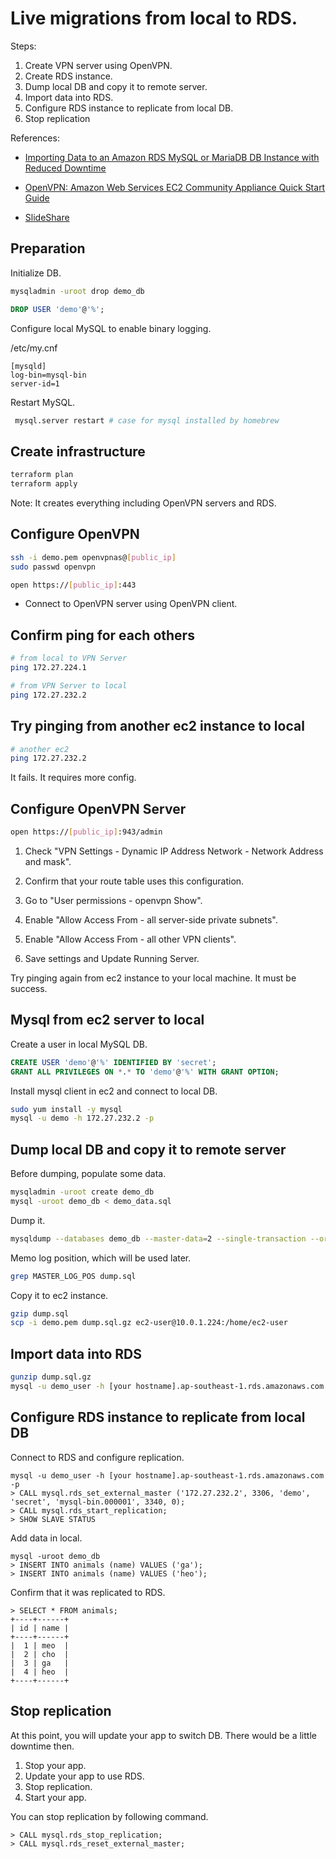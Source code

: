 # Live migrations from local to RDS.

Steps:

1. Create VPN server using OpenVPN.
2. Create RDS instance.
3. Dump local DB and copy it to remote server.
4. Import data into RDS.
5. Configure RDS instance to replicate from local DB.
6. Stop replication

References:

* [Importing Data to an Amazon RDS MySQL or MariaDB DB Instance with Reduced Downtime](http://docs.aws.amazon.com/AmazonRDS/latest/UserGuide/MySQL.Procedural.Importing.NonRDSRepl.html)
* [OpenVPN: Amazon Web Services EC2 Community Appliance Quick Start Guide](https://docs.openvpn.net/how-to-tutorialsguides/virtual-platforms/amazon-ec2-appliance-ami-quick-start-guide/)

* [SlideShare](https://www.slideshare.net/asosa01/live-migration-from-onpremise-db-to-rds)

## Preparation

Initialize DB.

```bash
mysqladmin -uroot drop demo_db 
```

```sql
DROP USER 'demo'@'%';
```

Configure local MySQL to enable binary logging.

/etc/my.cnf 
```
[mysqld]
log-bin=mysql-bin
server-id=1
```

Restart MySQL.

```bash
 mysql.server restart # case for mysql installed by homebrew
```

## Create infrastructure

```bash
terraform plan
terraform apply
```

Note: It creates everything including OpenVPN servers and RDS.

## Configure OpenVPN

```bash
ssh -i demo.pem openvpnas@[public_ip]
sudo passwd openvpn
```

```bash
open https://[public_ip]:443
```

* Connect to OpenVPN server using OpenVPN client.

## Confirm ping for each others

```bash
# from local to VPN Server
ping 172.27.224.1
```

```bash
# from VPN Server to local
ping 172.27.232.2
```

## Try pinging from another ec2 instance to local

```bash
# another ec2
ping 172.27.232.2
```

It fails. It requires more config.

## Configure OpenVPN Server

```bash
open https://[public_ip]:943/admin
```

1. Check "VPN Settings - Dynamic IP Address Network - Network Address and mask".
2. Confirm that your route table uses this configuration.


1. Go to "User permissions - openvpn Show".
2. Enable "Allow Access From - all server-side private subnets".
3. Enable "Allow Access From - all other VPN clients".
4. Save settings and Update Running Server.

Try pinging again from ec2 instance to your local machine. It must be success.

## Mysql from ec2 server to local

Create a user in local MySQL DB.

```sql
CREATE USER 'demo'@'%' IDENTIFIED BY 'secret';
GRANT ALL PRIVILEGES ON *.* TO 'demo'@'%' WITH GRANT OPTION;
```

Install mysql client in ec2 and connect to local DB.

```bash
sudo yum install -y mysql
mysql -u demo -h 172.27.232.2 -p
```

## Dump local DB and copy it to remote server

Before dumping, populate some data.

```bash
mysqladmin -uroot create demo_db
mysql -uroot demo_db < demo_data.sql
```

Dump it.

```bash
mysqldump --databases demo_db --master-data=2 --single-transaction --order-by-primary -r dump.sql -u root
```

Memo log position, which will be used later.

```bash
grep MASTER_LOG_POS dump.sql
```

Copy it to ec2 instance.

```bash
gzip dump.sql
scp -i demo.pem dump.sql.gz ec2-user@10.0.1.224:/home/ec2-user
```

## Import data into RDS

```bash
gunzip dump.sql.gz
mysql -u demo_user -h [your hostname].ap-southeast-1.rds.amazonaws.com -p < dump.sql
```

## Configure RDS instance to replicate from local DB

Connect to RDS and configure replication.

```
mysql -u demo_user -h [your hostname].ap-southeast-1.rds.amazonaws.com -p
> CALL mysql.rds_set_external_master ('172.27.232.2', 3306, 'demo', 'secret', 'mysql-bin.000001', 3340, 0);
> CALL mysql.rds_start_replication;
> SHOW SLAVE STATUS
```

Add data in local.

```
mysql -uroot demo_db
> INSERT INTO animals (name) VALUES ('ga');
> INSERT INTO animals (name) VALUES ('heo');
```

Confirm that it was replicated to RDS.

```
> SELECT * FROM animals;
+----+------+
| id | name |
+----+------+
|  1 | meo  |
|  2 | cho  |
|  3 | ga   |
|  4 | heo  |
+----+------+
```

## Stop replication

At this point, you will update your app to switch DB. There would be a little downtime then.

1. Stop your app.
2. Update your app to use RDS.
3. Stop replication.
4. Start your app.

You can stop replication by following command.

```
> CALL mysql.rds_stop_replication;
> CALL mysql.rds_reset_external_master;
```

